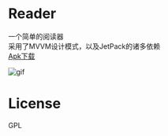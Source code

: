 # Reader
一个简单的阅读器   
采用了MVVM设计模式，以及JetPack的诸多依赖  
[Apk下载](https://github.com/YuanWenHai/Reader/releases)


![gif](./app/screenshots/reader1.0.1_gif.gif)

# License
GPL
